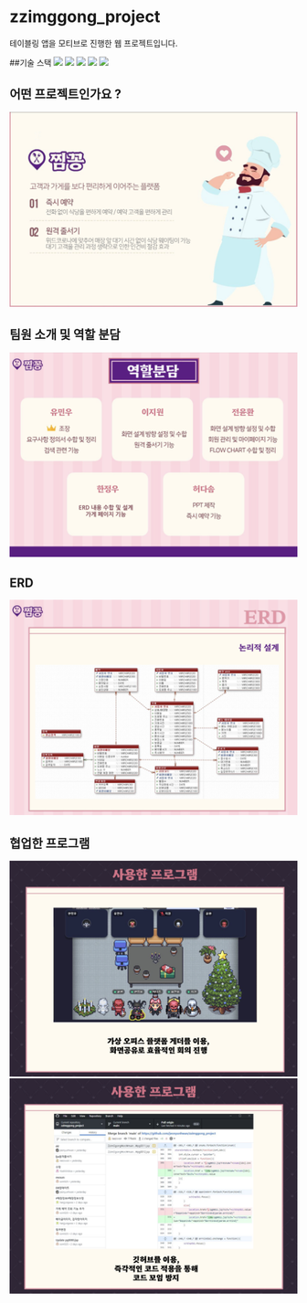 # zzimggong_project
테이블링 앱을 모티브로 진행한 웹 프로젝트입니다.

##기술 스택
<img src="https://img.shields.io/badge/JAVA-007396?style=for-the-badge&logo=java&logoColor=white">
<img src="https://img.shields.io/badge/oracle-F80000?style=for-the-badge&logo=oracle&logoColor=white">
 <img src="https://img.shields.io/badge/html5-E34F26?style=for-the-badge&logo=html5&logoColor=white"> 
  <img src="https://img.shields.io/badge/css-1572B6?style=for-the-badge&logo=css3&logoColor=white"> 
<img src="https://img.shields.io/badge/javascript-F7DF1E?style=for-the-badge&logo=javascript&logoColor=black">


## 어떤 프로젝트인가요 ? 
<img src = 'img/jjimggong.png'>

## 팀원 소개 및 역할 분담 
<img src = 'img/team.png'>

## ERD 
<img src = 'img/erd.png'>

## 협업한 프로그램 
<img src = 'img/program1.png'>
<img src = 'img/program2.png'>

